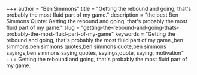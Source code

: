 +++
author = "Ben Simmons"
title = "Getting the rebound and going, that's probably the most fluid part of my game."
description = "the best Ben Simmons Quote: Getting the rebound and going, that's probably the most fluid part of my game."
slug = "getting-the-rebound-and-going-thats-probably-the-most-fluid-part-of-my-game"
keywords = "Getting the rebound and going, that's probably the most fluid part of my game.,ben simmons,ben simmons quotes,ben simmons quote,ben simmons sayings,ben simmons saying,quotes, sayings,quote, saying, motivation"
+++
Getting the rebound and going, that's probably the most fluid part of my game.
